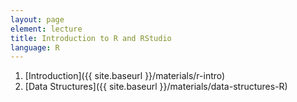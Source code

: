 ```yaml
---
layout: page
element: lecture
title: Introduction to R and RStudio
language: R
---
```


1. [Introduction]({{ site.baseurl }}/materials/r-intro)
2. [Data Structures]({{ site.baseurl }}/materials/data-structures-R)


